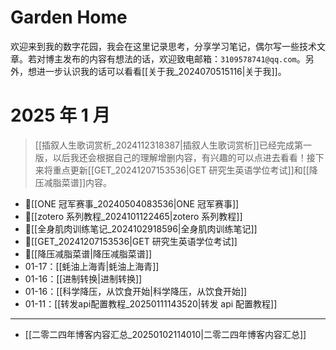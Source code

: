 # Garden Home

欢迎来到我的数字花园，我会在这里记录思考，分享学习笔记，偶尔写一些技术文章。若对博主发布的内容有想法的话，欢迎致电邮箱：`3109578741@qq.com`。另外，想进一步认识我的话可以看看[[关于我_2024070515116|关于我]]。

# 2025 年 1 月

> [[插叙人生歌词赏析_2024112318387|插叙人生歌词赏析]]已经完成第一版，以后我还会根据自己的理解增删内容，有兴趣的可以点进去看看！接下来将重点更新[[GET_20241207153536|GET 研究生英语学位考试]]和[[降压减脂菜谱]]内容。

- 📌[[ONE 冠军赛事_20240504083536|ONE 冠军赛事]] 
- 📌[[zotero 系列教程_2024101122465|zotero 系列教程]] 
- 📌[[全身肌肉训练笔记_2024102918596|全身肌肉训练笔记]] 
- 📌[[GET_20241207153536|GET 研究生英语学位考试]] 
- 📌[[降压减脂菜谱|降压减脂菜谱]]
- 01-17：[[蚝油上海青|蚝油上海青]] 
- 01-16：[[进制转换|进制转换]] 
- 01-16：[[科学降压，从饮食开始|科学降压，从饮食开始]] 
- 01-11：[[转发api配置教程_20250111143520|转发 api 配置教程]] 

---

- [[二零二四年博客内容汇总_20250102114010|二零二四年博客内容汇总]]
